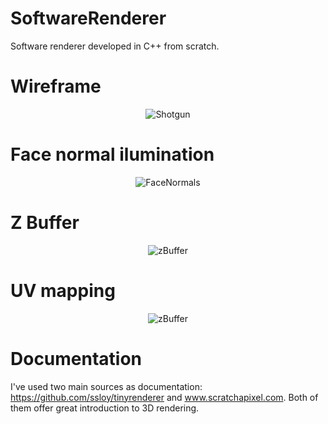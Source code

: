 # SoftwareRenderer
Software renderer developed in C++ from scratch.

# Wireframe
<p align="center">
  <img src="http://jonathanmcontreras.com/images/portfolio/software_renderer_shotgun.jpeg" alt="Shotgun"/>
</p>

# Face normal ilumination
<p align="center">
  <img src="http://jonathanmcontreras.com/images/portfolio/software_renderer_face_normals.png" alt="FaceNormals"/>
</p>

# Z Buffer
<p align="center">
  <img src="http://jonathanmcontreras.com/images/portfolio/software_renderer_zframebuffer.png" alt="zBuffer"/>
</p>

# UV mapping
<p align="center">
  <img src="http://jonathanmcontreras.com/images/portfolio/software_renderer_diablo_diffuse.png" alt="zBuffer"/>
</p>

# Documentation
I've used two main sources as documentation: https://github.com/ssloy/tinyrenderer and www.scratchapixel.com. Both of them offer great introduction to 3D rendering.
